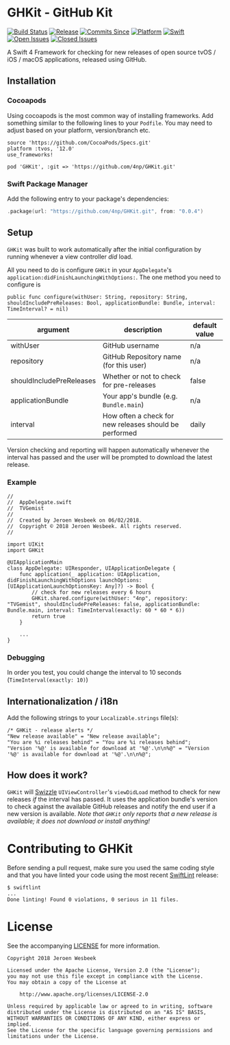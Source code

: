 # GHKit - GitHub Kit

[![Build Status](https://travis-ci.org/4np/GHKit.svg?branch=master)](https://travis-ci.org/4np/GHKit)
[![Release](https://img.shields.io/github/release/4np/GHKit.svg)](https://github.com/4np/GHKit/releases/latest)
[![Commits Since](https://img.shields.io/github/commits-since/4np/GHKit/0.0.3.svg?maxAge=3600)](https://github.com/4np/GHKit/commits/master)
[![Platform](https://img.shields.io/badge/platform-tvOS%2012-green.svg?maxAge=3600)](https://developer.apple.com/tvos/)
[![Swift](https://img.shields.io/badge/language-Swift-ed523f.svg?maxAge=3600)](https://swift.org)
[![Open Issues](https://img.shields.io/github/issues/4np/GHKit.svg?maxAge=3600)](https://github.com/4np/GHKit/issues)
[![Closed Issues](https://img.shields.io/github/issues-closed/4np/GHKit.svg?maxAge=3600)](https://github.com/4np/GHKit/issues?q=is%3Aissue+is%3Aclosed)

A Swift 4 Framework for checking for new releases of open source tvOS / iOS / macOS applications, released using GitHub.

## Installation

### Cocoapods

Using cocoapods is the most common way of installing frameworks. Add something similar to the following lines to your `Podfile`. You may need to adjust based on your platform, version/branch etc.

```
source 'https://github.com/CocoaPods/Specs.git'
platform :tvos, '12.0'
use_frameworks!

pod 'GHKit', :git => 'https://github.com/4np/GHKit.git'
```

### Swift Package Manager

Add the following entry to your package's dependencies:

```swift
.package(url: "https://github.com/4np/GHKit.git", from: "0.0.4")
```

## Setup

`GHKit` was built to work automatically after the initial configuration by running whenever a view controller _did_ load.

All you need to do is configure `GHKit` in your `AppDelegate`'s `application:didFinishLaunchingWithOptions:`. The one method you need to configure is 

```
public func configure(withUser: String, repository: String, shouldIncludePreReleases: Bool, applicationBundle: Bundle, interval: TimeInterval? = nil)
```

| argument                 | description                                            | default value |
|--------------------------|--------------------------------------------------------|---------------|
| withUser                 | GitHub username                                        | n/a           |
| repository               | GitHub Repository name (for this user)                 | n/a           |
| shouldIncludePreReleases | Whether or not to check for pre-releases               | false         |
| applicationBundle        | Your app's bundle (e.g. `Bundle.main`)                 | n/a           |
| interval                 | How often a check for new releases should be performed | daily         |

Version checking and reporting will happen automatically whenever the interval has passed and the user will be prompted to download the latest release.

### Example

```
//
//  AppDelegate.swift
//  TVGemist
//
//  Created by Jeroen Wesbeek on 06/02/2018.
//  Copyright © 2018 Jeroen Wesbeek. All rights reserved.
//

import UIKit
import GHKit

@UIApplicationMain
class AppDelegate: UIResponder, UIApplicationDelegate {
	func application(_ application: UIApplication, didFinishLaunchingWithOptions launchOptions: [UIApplicationLaunchOptionsKey: Any]?) -> Bool {
        // check for new releases every 6 hours
        GHKit.shared.configure(withUser: "4np", repository: "TVGemist", shouldIncludePreReleases: false, applicationBundle: Bundle.main, interval: TimeInterval(exactly: 60 * 60 * 6))
        return true
    }

	...
}
```

### Debugging

In order you test, you could change the interval to 10 seconds (`TimeInterval(exactly: 10)`)

## Internationalization / i18n

Add the following strings to your `Localizable.strings` file(s):

```
/* GHKit - release alerts */
"New release available" = "New release available";
"You are %i releases behind" = "You are %i releases behind";
"Version '%@' is available for download at '%@'.\n\n%@" = "Version '%@' is available for download at '%@'.\n\n%@";
```

## How does it work?

`GHKit` will [Swizzle](http://nshipster.com/method-swizzling/) `UIViewController`'s `viewDidLoad` method to check for new releases _if_ the interval has passed. It uses the application bundle's version to check against the available GitHub releases and notify the end user if a new version is available. _Note that `GHKit` only reports that a new release is available; it does not download or install anything!_

# Contributing to GHKit

Before sending a pull request, make sure you used the same coding style and that you have linted your code using the most recent [SwiftLint](https://github.com/realm/SwiftLint) release:

```
$ swiftlint
...
Done linting! Found 0 violations, 0 serious in 11 files.
```


# License

See the accompanying [LICENSE](LICENSE) for more information.

```
Copyright 2018 Jeroen Wesbeek

Licensed under the Apache License, Version 2.0 (the "License");
you may not use this file except in compliance with the License.
You may obtain a copy of the License at

    http://www.apache.org/licenses/LICENSE-2.0

Unless required by applicable law or agreed to in writing, software
distributed under the License is distributed on an "AS IS" BASIS,
WITHOUT WARRANTIES OR CONDITIONS OF ANY KIND, either express or implied.
See the License for the specific language governing permissions and
limitations under the License.
```
